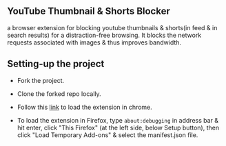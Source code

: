 ## YouTube Thumbnail & Shorts Blocker

a browser extension for blocking youtube thumbnails & shorts(in feed & in search results) for a distraction-free browsing.
It blocks the network requests associated with images & thus improves bandwidth.

## Setting-up the project

-   Fork the project.

-   Clone the forked repo locally.

-   Follow this [link](https://developer.chrome.com/docs/extensions/get-started/tutorial/hello-world#load-unpacked) to load the extension in chrome.
-   To load the extension in Firefox, type `about:debugging` in address bar & hit enter, click "This Firefox" (at the left side, below Setup button), then click "Load Temporary Add-ons" & select the manifest.json file.
